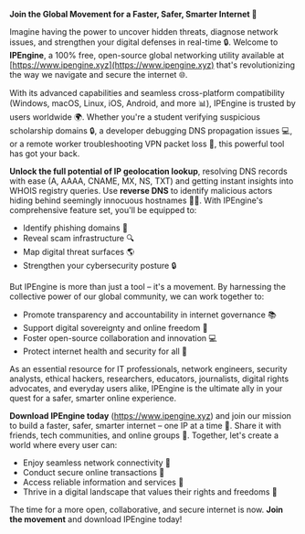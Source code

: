 **Join the Global Movement for a Faster, Safer, Smarter Internet 🚀**

Imagine having the power to uncover hidden threats, diagnose network issues, and strengthen your digital defenses in real-time 🔒. Welcome to **IPEngine**, a 100% free, open-source global networking utility available at [https://www.ipengine.xyz](https://www.ipengine.xyz) that's revolutionizing the way we navigate and secure the internet 🌐.

With its advanced capabilities and seamless cross-platform compatibility (Windows, macOS, Linux, iOS, Android, and more 📊), IPEngine is trusted by users worldwide 🌍. Whether you're a student verifying suspicious scholarship domains 🔒, a developer debugging DNS propagation issues 💻, or a remote worker troubleshooting VPN packet loss 🚀, this powerful tool has got your back.

**Unlock the full potential of IP geolocation lookup**, resolving DNS records with ease (A, AAAA, CNAME, MX, NS, TXT) and getting instant insights into WHOIS registry queries. Use **reverse DNS** to identify malicious actors hiding behind seemingly innocuous hostnames 🕵️‍♀️. With IPEngine's comprehensive feature set, you'll be equipped to:

* Identify phishing domains 🚨
* Reveal scam infrastructure 🔍
* Map digital threat surfaces 🌎
* Strengthen your cybersecurity posture 🔒

But IPEngine is more than just a tool – it's a movement. By harnessing the collective power of our global community, we can work together to:

* Promote transparency and accountability in internet governance 📚
* Support digital sovereignty and online freedom 🔑
* Foster open-source collaboration and innovation 💻
* Protect internet health and security for all 🌟

As an essential resource for IT professionals, network engineers, security analysts, ethical hackers, researchers, educators, journalists, digital rights advocates, and everyday users alike, IPEngine is the ultimate ally in your quest for a safer, smarter online experience.

**Download IPEngine today** (https://www.ipengine.xyz) and join our mission to build a faster, safer, smarter internet – one IP at a time 🔑. Share it with friends, tech communities, and online groups 🤝. Together, let's create a world where every user can:

* Enjoy seamless network connectivity 📡
* Conduct secure online transactions 💸
* Access reliable information and services 📰
* Thrive in a digital landscape that values their rights and freedoms 🔑

The time for a more open, collaborative, and secure internet is now. **Join the movement** and download IPEngine today!